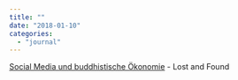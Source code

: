 ```yaml
---
title: ""
date: "2018-01-10"
categories: 
  - "journal"
---
```


[Social Media und buddhistische Ökonomie](http://wittenbrink.net/lostandfound/social-media-und-buddhistische-okonomie/) - Lost and Found
